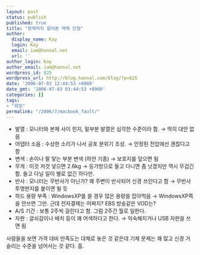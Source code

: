 ```yaml
---
layout: post
status: publish
published: true
title: "현재까지 알아본 맥북 단점"
author:
  display_name: Kay
  login: Kay
  email: iam@hannal.net
  url: ''
author_login: Kay
author_email: iam@hannal.net
wordpress_id: 825
wordpress_url: http://blog.hannal.com/blog/?p=825
date: '2006-07-03 12:44:53 +0900'
date_gmt: '2006-07-03 03:44:53 +0900'
categories: []
tags:
- "희망"
permalink: "/2006/7/macbook_fault/"
---
```

<ul>
<li>발열 : 모니터와 본체 사이 힌지, 밑부분 발열은 심각한 수준이라 함. → 딱히 대안 없음</li>
<li>어댑터 소음 : 수상한 소리가 나서 공포 분위기 조성. → 안정된 전압에선 괜찮다고 함</li>
<li>변색 : 손이나 팔 닿는 부분 변색 (하얀 기종) → 보호지를 덮으면 됨</li>
<li>무게 : 이것 저것 넣으면 2.6kg → 등가방으로 들고 다니면 좀 낫겠지만 역시 무겁긴 함. 들고 다닐 일이 별로 없긴 하다만.</li>
<li>반사 : 모니터는 무반사가 아닌가? 꽤 주변이 반사되어 신경 쓰인다고 함 → 무반사 투명판지를 붙이면 될 듯</li>
<li>하드 용량 부족 : WindowsXP를 쓸 경우 많은 용량을 잡아먹음 → WindowsXP쪽을 안쓰면 그만. 근데 전자결제는 어쩌지? EBS 방송같은 VOD는?</li>
<li>A/S 기간 : 보통 2주씩 걸린다고 함. 그럼 2주간 뭘로 일한다.</li>
<li>자판 : 글쇠감이나 배치 등이 꽤 어색하다고 한다. → 익숙해지거나 USB 자판을 쓰면 됨</li>
</ul>
<p>사람들을 보면 가격 대비 만족도는 대체로 놓은 것 같은데 기체 문제는 꽤 많고 신경 거슬리는 수준을 넘어서는 것 같다. 흠.</p>
